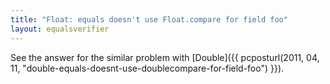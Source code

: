 ```yaml
---
title: "Float: equals doesn't use Float.compare for field foo"
layout: equalsverifier
---
```

See the answer for the similar problem with [Double]({{ pcposturl(2011, 04, 11, "double-equals-doesnt-use-doublecompare-for-field-foo") }}).
